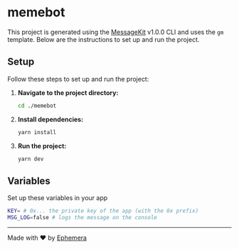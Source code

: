 # memebot

This project is generated using the [MessageKit](https://message-kit.vercel.app) v1.0.0 CLI and uses the `gm` template. Below are the instructions to set up and run the project.

## Setup

Follow these steps to set up and run the project:

1. **Navigate to the project directory:**
    ```sh
    cd ./memebot
    ```

2. **Install dependencies:**
    ```sh
    yarn install
    ```

3. **Run the project:**
    ```sh
    yarn dev
    ```


## Variables

Set up these variables in your app

```sh
KEY= # 0x... the private key of the app (with the 0x prefix)
MSG_LOG=false # logs the message on the console
```

---
Made with ❤️ by [Ephemera](https://ephemerahq.com)